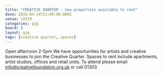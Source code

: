 ```yaml
---
title: "CREATIVE QUARTER - new properties available to rent"
date: 2010-04-14T23:00:00.000Z
venue: v2879
categories: gig
board: 8
layout: gig
tags: [creative quarter, spaces]
---
```

Open afternoon 2-5pm
We have opportunities for artists and creative businesses to join the Creative Quarter. Spaces to rent include apartments, artist studios, offices and retail units. To attend please email info@creativefoundation.org.uk or call 01303